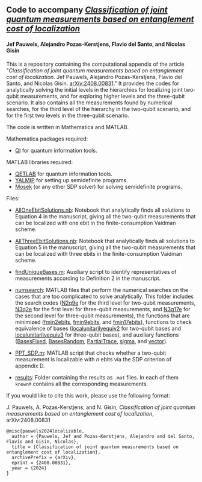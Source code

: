 ## Code to accompany *[Classification of joint quantum measurements based on entanglement cost of localization](https://www.arxiv.org/abs/2408.00831)*
#### Jef Pauwels, Alejandro Pozas-Kerstjens, Flavio del Santo, and Nicolas Gisin

This is a repository containing the computational appendix of the article "*Classification of joint quantum measurements based on entanglement cost of localization*. Jef Pauwels, Alejandro Pozas-Kerstjens, Flavio del Santo, and Nicolas Gisin. [arXiv:2408.00831](https://www.arxiv.org/abs/2408.00831)." It provides the codes for analytically solving the initial levels in the hierarchies for localizing joint two-qubit measurements, and for exploring higher levels and the three-qubit scenario. It also contains all the measurements found by numerical searches, for the third level of the hierarchy in the two-qubit scenario, and for the first two levels in the three-qubit scenario.

The code is written in Mathematica and MATLAB.

Mathematica packages required:
  - [QI](https://github.com/rogercolbeck/QI) for quantum information tools.

MATLAB libraries required:
  - [QETLAB](http://www.qetlab.com/) for quantum information tools.
  - [YALMIP](https://yalmip.github.io/) for setting up semidefinite programs.
  - [Mosek](https://www.mosek.com/) (or any other SDP solver) for solving semidefinite programs.

Files:

  - [AllOneEbitSolutions.nb](https://github.com/apozas/localizable-measurements/blob/main/AllOneEbitSolutions.nb): Notebook that analytically finds all solutions to Equation 4 in the manuscript, giving all the two-qubit measurements that can be localized with one ebit in the finite-consumption Vaidman scheme.

  - [AllThreeEbitSolutions.nb](https://github.com/apozas/localizable-measurements/blob/main/AllThreeEbitSolutions.nb): Notebook that analytically finds all solutions to Equation 5 in the manuscript, giving all the two-qubit measurements that can be localized with three ebits in the finite-consumption Vaidman scheme.

  - [findUniqueBases.m](https://github.com/apozas/localizable-measurements/blob/main/findUniqueBases.m): Auxiliary script to identify representatives of measurements according to Definition 2 in the manuscript.

  - [numsearch](https://github.com/apozas/localizable-measurements/blob/main/numsearch/): MATLAB files that perform the numerical searches on the cases that are too complicated to solve analytically. This folder includes the search codes ([N2q9e](https://github.com/apozas/localizable-measurements/blob/main/numsearch/N2q9e.m) for the third level for two-qubit measurements, [N3q2e](https://github.com/apozas/localizable-measurements/blob/main/numsearch/N3q2e.m) for the first level for three-qubit measurements, and [N3q17e](https://github.com/apozas/localizable-measurements/blob/main/numsearch/N3q17e.m) for the second level for three-qubit measurements), the functions that are minimized ([fmin2ebits](https://github.com/apozas/localizable-measurements/blob/main/numsearch/fmin2ebits.m), [fmin9ebits](https://github.com/apozas/localizable-measurements/blob/main/numsearch/fmin9ebits.m), and [fmin17ebits](https://github.com/apozas/localizable-measurements/blob/main/numsearch/fmin17ebits.m)), functions to check equivalence of bases ([localunitarilyequiv2](https://github.com/apozas/localizable-measurements/blob/main/numsearch/localunitarilyequiv2.m) for two-qubit bases and [localunitarilyequiv3](https://github.com/apozas/localizable-measurements/blob/main/numsearch/localunitarilyequiv3.m) for three-qubit bases), and auxiliary functions ([BasesFixed](https://github.com/apozas/localizable-measurements/blob/main/numsearch/BasesFixed.m), [BasesRandom](https://github.com/apozas/localizable-measurements/blob/main/numsearch/BasesRandom.m), [PartialTrace](https://github.com/apozas/localizable-measurements/blob/main/numsearch/PartialTrace.m), [sigma](https://github.com/apozas/localizable-measurements/blob/main/numsearch/sigma.m), and [vector](https://github.com/apozas/localizable-measurements/blob/main/numsearch/vector.m)).

  - [PPT_SDP.m](https://github.com/apozas/localizable-measurements/blob/main/PPT_SDP.m): MATLAB script that checks whether a two-qubit measurement is localizable with $n$ ebits via the SDP criterion of appendix D.

  - [results](https://github.com/apozas/localizable-measurements/blob/main/results/): Folder containing the results as ``.mat`` files. In each of them ``knownM`` contains all the corresponding measurements.

If you would like to cite this work, please use the following format:

J. Pauwels, A. Pozas-Kerstjens, and N. Gisin, _Classification of joint quantum measurements based on entanglement cost of localization_, arXiv:2408.00831

```
@misc{pauwels2024localizable,
  author = {Pauwels, Jef and Pozas-Kerstjens, Alejandro and del Santo, Flavio and Gisin, Nicolas},
  title = {Classification of joint quantum measurements based on entanglement cost of localization},
  archivePrefix = {arXiv},
  eprint = {2408.00831},
  year = {2024}
}
```

